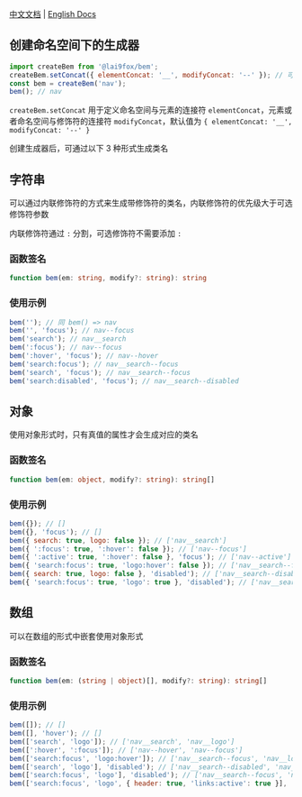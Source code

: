 [中文文档](./README.md) | [English Docs](./README-EN.md)

## 创建命名空间下的生成器

```javascript
import createBem from '@lai9fox/bem';
createBem.setConcat({ elementConcat: '__', modifyConcat: '--' }); // 可选
const bem = createBem('nav');
bem(); // nav
```

`createBem.setConcat` 用于定义命名空间与元素的连接符 `elementConcat`，元素或者命名空间与修饰符的连接符 `modifyConcat`，默认值为 `{ elementConcat: '__', modifyConcat: '--' }`

创建生成器后，可通过以下 3 种形式生成类名

## 字符串

可以通过内联修饰符的方式来生成带修饰符的类名，内联修饰符的优先级大于可选修饰符参数

内联修饰符通过 `:` 分割，可选修饰符不需要添加 `:`

### 函数签名

```typescript
function bem(em: string, modify?: string): string
```

### 使用示例

```javascript
bem(''); // 同 bem() => nav
bem('', 'focus'); // nav--focus
bem('search'); // nav__search
bem(':focus'); // nav--focus
bem(':hover', 'focus'); // nav--hover
bem('search:focus'); // nav__search--focus
bem('search', 'focus'); // nav__search--focus
bem('search:disabled', 'focus'); // nav__search--disabled
```

## 对象

使用对象形式时，只有真值的属性才会生成对应的类名

### 函数签名

```typescript
function bem(em: object, modify?: string): string[]
```

### 使用示例

```javascript
bem({}); // []
bem({}, 'focus'); // []
bem({ search: true, logo: false }); // ['nav__search']
bem({ ':focus': true, ':hover': false }); // ['nav--focus']
bem({ ':active': true, ':hover': false }, 'focus'); // ['nav--active']
bem({ 'search:focus': true, 'logo:hover': false }); // ['nav__search--focus']
bem({ search: true, logo: false }, 'disabled'); // ['nav__search--disabled']
bem({ 'search:focus': true, 'logo': true }, 'disabled'); // ['nav__search--focus', 'nav__logo--disabled']
```
## 数组

可以在数组的形式中嵌套使用对象形式

### 函数签名

```typescript
function bem(em: (string | object)[], modify?: string): string[]
```

### 使用示例

```javascript
bem([]); // []
bem([], 'hover'); // []
bem(['search', 'logo']); // ['nav__search', 'nav__logo']
bem([':hover', ':focus']); // ['nav--hover', 'nav--focus']
bem(['search:focus', 'logo:hover']); // ['nav__search--focus', 'nav__logo--hover']
bem(['search', 'logo'], 'disabled'); // ['nav__search--disabled', 'nav__logo--disabled']
bem(['search:focus', 'logo'], 'disabled'); // ['nav__search--focus', 'nav__logo--disabled']
bem(['search:focus', 'logo', { header: true, 'links:active': true }], 'disabled'); // ['nav__search--focus', 'nav__logo--disabled', 'nav__header--disabled', 'nav__links--active']
```
